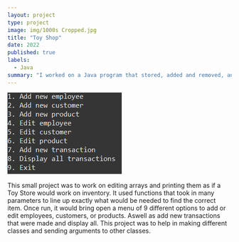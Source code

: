 ```yaml
---
layout: project
type: project
image: img/1000s Cropped.jpg
title: "Toy Shop"
date: 2022
published: true
labels:
  - Java
summary: "I worked on a Java program that stored, added and removed, and edited employees, customers, and product transactions."
---
```

<div>
  <img src="../img/toyShop.png">
  </div>

This small project was to work on editing arrays and printing them as if a Toy Store would work on inventory. It used functions that took in many parameters to line up exactly what would be needed to find the correct item. Once run, it would bring open a menu of 9 different options to add or edit employees, customers, or products. Aswell as add new transactions that were made and display all. This project was to help in making different classes and sending arguments to other classes. 
